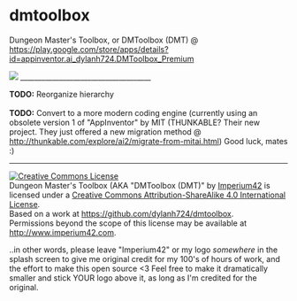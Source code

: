 # dmtoolbox
Dungeon Master's Toolbox, or DMToolbox (DMT) @ https://play.google.com/store/apps/details?id=appinventor.ai_dylanh724.DMToolbox_Premium

<img src="https://i.imgur.com/SugWoGr.png">
_____________________________________

<strong>TODO:</strong> Reorganize hierarchy
<br><br>
<strong>TODO:</strong> Convert to a more modern coding engine (currently using an obsolete version 1 of "AppInventor" by MIT (THUNKABLE? Their new project. They just offered a new migration method @ http://thunkable.com/explore/ai2/migrate-from-mitai.html)
Good luck, mates :)

_____________________________________

<a rel="license" href="http://creativecommons.org/licenses/by-sa/4.0/"><img alt="Creative Commons License" style="border-width:0" src="https://i.creativecommons.org/l/by-sa/4.0/88x31.png" /></a><br /><span xmlns:dct="http://purl.org/dc/terms/" property="dct:title">Dungeon Master's Toolbox (AKA "DMToolbox (DMT)"</span> by <a xmlns:cc="http://creativecommons.org/ns#" href="http://www.imperium42.com" property="cc:attributionName" rel="cc:attributionURL">Imperium42</a> is licensed under a <a rel="license" href="http://creativecommons.org/licenses/by-sa/4.0/">Creative Commons Attribution-ShareAlike 4.0 International License</a>.<br />Based on a work at <a xmlns:dct="http://purl.org/dc/terms/" href="https://github.com/dylanh724/dmtoolbox" rel="dct:source">https://github.com/dylanh724/dmtoolbox</a>.<br />Permissions beyond the scope of this license may be available at <a xmlns:cc="http://creativecommons.org/ns#" href="http://www.imperium42.com" rel="cc:morePermissions">http://www.imperium42.com</a>.

..in other words, please leave "Imperium42" or my logo *somewhere* in the splash screen to give me original credit for my 100's of hours of work, and the effort to make this open source <3 Feel free to make it dramatically smaller and stick YOUR logo above it, as long as I'm credited for the original.
